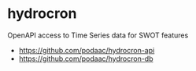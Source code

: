 # hydrocron

OpenAPI access to Time Series data for SWOT features

- https://github.com/podaac/hydrocron-api
- https://github.com/podaac/hydrocron-db
